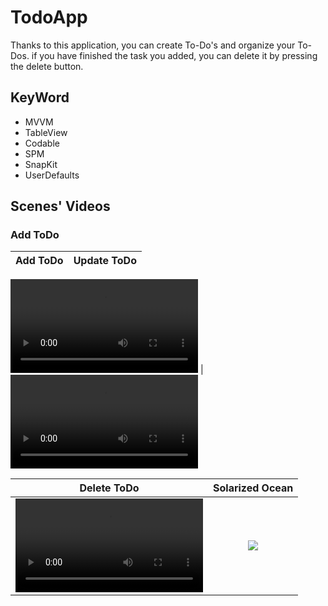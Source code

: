 # TodoApp
Thanks to this application, you can create To-Do's and organize your To-Dos. if you have finished the task you added, you can delete it by pressing the delete button.

## KeyWord
<ul>
    <li>MVVM</li>
    <li>TableView</li>
    <li>Codable</li>
    <li>SPM</li>
    <li>SnapKit</li>
    <li>UserDefaults</li>
</ul>

## Scenes' Videos
### Add ToDo

Add ToDo             |  Update ToDo
:-------------------------:|:-------------------------:

![AddToDo](https://user-images.githubusercontent.com/44719978/174438135-c0f3e889-cfc3-4d6e-9af8-f28869384b0e.mp4)  |  ![UpdateToDo](https://user-images.githubusercontent.com/44719978/174437793-10489dcb-a590-45f5-a65f-8c53fae73563.mp4)

Delete ToDo             |  Solarized Ocean
:-------------------------:|:-------------------------:
![DeleteToDo](https://user-images.githubusercontent.com/44719978/174438041-50c7468c-403e-4ff8-8619-ea873edebb41.mp4)  |  ![](https://...Ocean.png)
